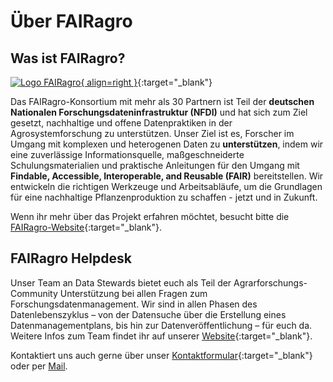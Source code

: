 # Über FAIRagro

## Was ist FAIRagro?
[![Logo FAIRagro](images/Logo_FAIRagro.png){ align=right }](https://fairagro.net/){:target="_blank"}

Das FAIRagro-Konsortium mit mehr als 30 Partnern ist Teil der **deutschen Nationalen Forschungsdateninfrastruktur (NFDI)** und hat sich zum Ziel gesetzt, nachhaltige und offene Datenpraktiken in der Agrosystemforschung zu unterstützen. Unser Ziel ist es, Forscher im Umgang mit komplexen und heterogenen Daten zu **unterstützen**, indem wir eine zuverlässige Informationsquelle, maßgeschneiderte Schulungsmaterialien und praktische Anleitungen für den Umgang mit **Findable, Accessible, Interoperable, and Reusable (FAIR)** bereitstellen. Wir entwickeln die richtigen Werkzeuge und Arbeitsabläufe, um die Grundlagen für eine nachhaltige Pflanzenproduktion zu schaffen - jetzt und in Zukunft.

Wenn ihr mehr über das Projekt erfahren möchtet, besucht bitte die [FAIRagro-Website](https://fairagro.net/){:target="_blank"}.

## FAIRagro Helpdesk

Unser Team an Data Stewards bietet euch als Teil der Agrarforschungs-Community Unterstützung bei allen Fragen zum Forschungsdatenmanagement.
Wir sind in allen Phasen des Datenlebenszyklus – von der Datensuche über die Erstellung eines Datenmanagementplans, bis hin zur Datenveröffentlichung – für euch da.  
Weitere Infos zum Team findet ihr auf unserer [Website](https://fairagro.net/helpdesk/){:target="_blank"}.

Kontaktiert uns auch gerne über unser [Kontaktformular](https://fairagro.net/helpdesk/){:target="_blank"} oder per [Mail](mailto:dataservice@fairagro.net).
